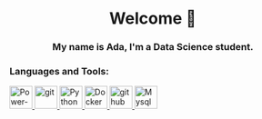<h1 align="center">Welcome 👋</h1>
<h3 align="center"> My name is Ada, I'm a Data Science student.</h3>



### Languages and Tools:
<a href="https://powerbi.microsoft.com"> <img src="https://i.ibb.co/HF04J5w/power-bi.png" alt="Power-bi" width="40" height="40"/> </a>
<a href="https://git-scm.com"> <img src="https://i.ibb.co/xfxgfZ0/git.png" alt="git" width="40" height="40" /> </a>
<a href="https://www.python.org"> <img src="https://i.ibb.co/28qmHj4/python.png" alt="Python" width="40" height="40"/> </a> 
<a href="https://www.docker.com"> <img src="https://i.ibb.co/Jc18cjM/docker.png" alt="Docker" width="40" height="40"/> </a> 
<a href="https://github.com"> <img src="https://i.ibb.co/n1FvNdz/github.png" alt="github" width="40" height="40"> </a>
<a href="https://www.mysql.com"> <img src="https://i.ibb.co/JKGQ1mf/mysql.png" alt="Mysql" width="40" height="40"/> </a>  


<!--
**Adapa22/Adapa22** is a ✨ _special_ ✨ repository because its `README.md` (this file) appears on your GitHub profile.

Here are some ideas to get you started:

- 🔭 I’m currently working on ...
- 🌱 I’m currently learning ...
- 👯 I’m looking to collaborate on ...
- 🤔 I’m looking for help with ...
- 💬 Ask me about ...
- 📫 How to reach me: ...
- 😄 Pronouns: ...
- ⚡ Fun fact: ...
-->


